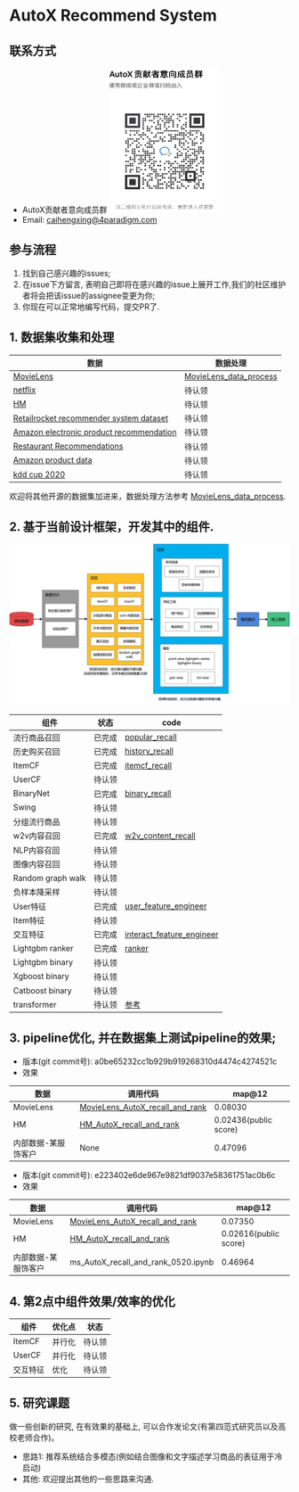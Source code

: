 # AutoX Recommend System

## 联系方式

- AutoX贡献者意向成员群
  <img src="../../img/developers_0531.jpeg" width = "200" height = "260" alt="wechat" align=center/>
- Email: caihengxing@4paradigm.com

## 参与流程
1. 找到自己感兴趣的issues;
2. 在issue下方留言, 表明自己即将在感兴趣的issue上展开工作,我们的社区维护者将会把该issue的assignee变更为你;
3. 你现在可以正常地编写代码，提交PR了.

## 1. 数据集收集和处理
|数据 | 数据处理 |
|------------ | ------------- |
|[MovieLens](https://grouplens.org/datasets/movielens/25m/) | [MovieLens_data_process](./data_process/MovieLens_data_process.ipynb) |
|[netflix](https://www.kaggle.com/datasets/netflix-inc/netflix-prize-data?select=README) | 待认领 |
|[HM](https://www.kaggle.com/competitions/h-and-m-personalized-fashion-recommendations/data) | 待认领 |
|[Retailrocket recommender system dataset](https://www.kaggle.com/datasets/retailrocket/ecommerce-dataset?select=events.csv) | 待认领 |
|[Amazon electronic product recommendation](https://www.kaggle.com/datasets/prokaggler/amazon-electronic-product-recommendation) | 待认领 |
|[Restaurant Recommendations](https://www.kaggle.com/datasets/teesoong/ml-challenge?select=checkins.csv) | 待认领 |
|[Amazon product data](http://jmcauley.ucsd.edu/data/amazon/) | 待认领 |
|[kdd cup 2020](https://tianchi.aliyun.com/competition/entrance/231785/introduction) | 待认领 |

欢迎将其他开源的数据集加进来，数据处理方法参考 [MovieLens_data_process](./data_process/MovieLens_data_process.ipynb).

## 2. 基于当前设计框架，开发其中的组件.
![Framework](./img/framework_0525.png)

|组件 | 状态 | code |
|------------ | ------------- | ------------- |
| 流行商品召回 | 已完成 | [popular_recall](./recall_and_rank/recalls/popular_recall.py) | 
| 历史购买召回 | 已完成 | [history_recall](./recall_and_rank/recalls/history_recall.py)  | 
| ItemCF | 已完成 | [itemcf_recall](./recall_and_rank/recalls/itemcf_recall.py)  | 
| UserCF | 待认领 |  | 
| BinaryNet | 已完成 | [binary_recall](./recall_and_rank/recalls/binary_recall.py) | 
| Swing | 待认领 |  | 
| 分组流行商品 | 待认领 |  | 
| w2v内容召回 | 已完成 | [w2v_content_recall](./recall_and_rank/recalls/w2v_content_recall.py) | 
| NLP内容召回 | 待认领 |  | 
| 图像内容召回 | 待认领 |  | 
| Random graph walk | 待认领 |  | 
| 负样本降采样 | 待认领 |  | 
| User特征 | 已完成 | [user_feature_engineer](./recall_and_rank/feature_engineer/user_feature_engineer.py)  | 
| Item特征 | 待认领 |  | 
| 交互特征 | 已完成 | [interact_feature_engineer](./recall_and_rank/feature_engineer/interact_feature_engineer.py)  | 
| Lightgbm ranker | 已完成 | [ranker](./recall_and_rank/ranker/ranker.py)  | 
| Lightgbm binary | 待认领 |  | 
| Xgboost binary | 待认领 |  | 
| Catboost binary | 待认领 |  | 
| transformer | 待认领 | [参考](https://keras.io/examples/structured_data/movielens_recommendations_transformers/) | 

## 3. pipeline优化, 并在数据集上测试pipeline的效果;

- 版本(git commit号): a0be65232cc1b929b919268310d4474c4274521c
- 效果

|数据 | 调用代码 | map@12 |
|------------ | ------------- | ------------- |
| MovieLens | [MovieLens_AutoX_recall_and_rank](./demo/MovieLens/MovieLens_AutoX_recall_and_rank.ipynb) | 0.08030 |
| HM | [HM_AutoX_recall_and_rank](./demo/HM/HM_AutoX_recall_and_rank.ipynb) | 0.02436(public score) |
| 内部数据-某服饰客户 | None | 0.47096 |

- 版本(git commit号): e223402e6de967e9821df9037e58361751ac0b6c
- 效果

|数据 | 调用代码 | map@12 |
|------------ | ------------- | ------------- |
| MovieLens | [MovieLens_AutoX_recall_and_rank](./demo/MovieLens/MovieLens_AutoX_recall_and_rank_0520.ipynb) | 0.07350 |
| HM | [HM_AutoX_recall_and_rank](./demo/HM/HM_AutoX_recall_and_rank_0520.ipynb) | 0.02616(public score) |
| 内部数据-某服饰客户 | ms_AutoX_recall_and_rank_0520.ipynb | 0.46964 |

## 4. 第2点中组件效果/效率的优化

| 组件 | 优化点 | 状态 |
|-------- | --------- | ------- |
| ItemCF | 并行化 | 待认领 |
| UserCF | 并行化 | 待认领 |
| 交互特征 | 优化 | 待认领 |

## 5. 研究课题
做一些创新的研究, 在有效果的基础上, 可以合作发论文(有第四范式研究员以及高校老师合作)。

- 思路1: 推荐系统结合多模态(例如结合图像和文字描述学习商品的表征用于冷启动)
- 其他: 欢迎提出其他的一些思路来沟通.
